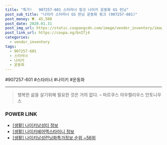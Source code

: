 ```yaml
--- 
title: "특가!   907257-601 스타러너 핑크 나이키 운동화 GS 런닝" 
post_sub_title: "나이키 스타러너 GS 런닝 운동화 핑크 (907257-601)" 
post_money: ₩. 45,500 
post_date: 2020.01.31 
post_img_url: https://static.coupangcdn.com/image/vendor_inventory/images/2019/03/11/10/9/6863b7db-3f78-46a6-b474-896a1af699d7.jpg 
post_link_url: https://coupa.ng/bnIfj4 
categories: 
  - vendor_inventory 
tags: 
  - 907257-601 
  - 스타러너 
  - 나이키 
  - 운동화 
--- 
```

  #907257-601 #스타러너 #나이키 #운동화 
<hr> 

> 행복한 삶을 살기위해 필요한 것은 거의 없다. – 마르쿠스 아우렐리우스 안토니우스 


### POWER LINK

* <a href="https://blog.naver.com/fasyy4321/221769890009" target="_blank"> [생활] 나이키남성티 정보 </a>
* <a href="https://blog.naver.com/fasyy4321/221759944320" target="_blank"> [생활] 나이키에어맥스타이니 정보 </a>
* <a href="https://blog.naver.com/fasyy4321/221772580445" target="_blank"> [생활] 나이키남성런닝화특가정보 순위 ~56위</a>
